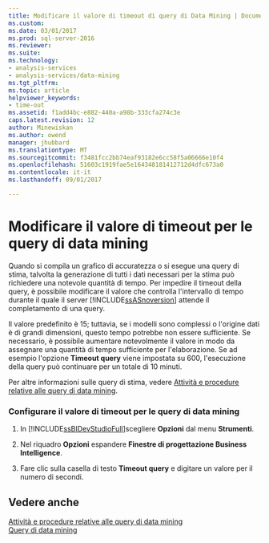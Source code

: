 ```yaml
---
title: Modificare il valore di timeout di query di Data Mining | Documenti Microsoft
ms.custom: 
ms.date: 03/01/2017
ms.prod: sql-server-2016
ms.reviewer: 
ms.suite: 
ms.technology:
- analysis-services
- analysis-services/data-mining
ms.tgt_pltfrm: 
ms.topic: article
helpviewer_keywords:
- time-out
ms.assetid: f1add4bc-e882-440a-a98b-333cfa274c3e
caps.latest.revision: 12
author: Minewiskan
ms.author: owend
manager: jhubbard
ms.translationtype: MT
ms.sourcegitcommit: f3481fcc2bb74eaf93182e6cc58f5a06666e10f4
ms.openlocfilehash: 51603c1919fae5e164348181412712d4dfc673a0
ms.contentlocale: it-it
ms.lasthandoff: 09/01/2017

---
```

# <a name="change-the-time-out-value-for-data-mining-queries"></a>Modificare il valore di timeout per le query di data mining
  Quando si compila un grafico di accuratezza o si esegue una query di stima, talvolta la generazione di tutti i dati necessari per la stima può richiedere una notevole quantità di tempo. Per impedire il timeout della query, è possibile modificare il valore che controlla l'intervallo di tempo durante il quale il server [!INCLUDE[ssASnoversion](../../includes/ssasnoversion-md.md)] attende il completamento di una query.  
  
 Il valore predefinito è 15; tuttavia, se i modelli sono complessi o l'origine dati è di grandi dimensioni, questo tempo potrebbe non essere sufficiente. Se necessario, è possibile aumentare notevolmente il valore in modo da assegnare una quantità di tempo sufficiente per l'elaborazione. Se ad esempio l'opzione **Timeout query** viene impostata su 600, l'esecuzione della query può continuare per un totale di 10 minuti.  
  
 Per altre informazioni sulle query di stima, vedere [Attività e procedure relative alle query di data mining](../../analysis-services/data-mining/data-mining-query-tasks-and-how-tos.md).  
  
### <a name="configure-the-time-out-value-for-data-mining-queries"></a>Configurare il valore di timeout per le query di data mining  
  
1.  In [!INCLUDE[ssBIDevStudioFull](../../includes/ssbidevstudiofull-md.md)]scegliere **Opzioni** dal menu **Strumenti**.  
  
2.  Nel riquadro **Opzioni** espandere **Finestre di progettazione Business Intelligence**.  
  
3.  Fare clic sulla casella di testo **Timeout query** e digitare un valore per il numero di secondi.  
  
## <a name="see-also"></a>Vedere anche  
 [Attività e procedure relative alle query di data mining](../../analysis-services/data-mining/data-mining-query-tasks-and-how-tos.md)   
 [Query di data mining](../../analysis-services/data-mining/data-mining-queries.md)  
  
  
